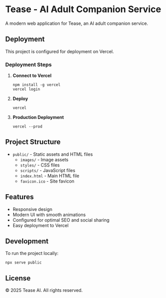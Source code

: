 # Tease - AI Adult Companion Service

A modern web application for Tease, an AI adult companion service.

## Deployment

This project is configured for deployment on Vercel.

### Deployment Steps

1. **Connect to Vercel**
   ```
   npm install -g vercel
   vercel login
   ```

2. **Deploy**
   ```
   vercel
   ```

3. **Production Deployment**
   ```
   vercel --prod
   ```

## Project Structure

- `public/` - Static assets and HTML files
  - `images/` - Image assets
  - `styles/` - CSS files
  - `scripts/` - JavaScript files
  - `index.html` - Main HTML file
  - `favicon.ico` - Site favicon

## Features

- Responsive design
- Modern UI with smooth animations
- Configured for optimal SEO and social sharing
- Easy deployment to Vercel

## Development

To run the project locally:

```
npx serve public
```

## License

© 2025 Tease AI. All rights reserved. 
